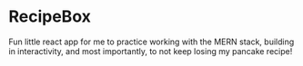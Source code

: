 # RecipeBox
Fun little react app for me to practice working with the MERN stack, building in interactivity, and most importantly, to not keep losing my pancake recipe!
